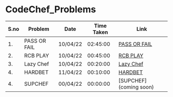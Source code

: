 # CodeChef_Problems
| S.no | Problem | Date | Time Taken | Link |
| ----------- | ----------- | ----------- | ----------- | ----------- |
| 1. | PASS OR FAIL | 10/04/22 | 02:45:00 | [PASS OR FAIL](https://www.codechef.com/problems/PASSORFAIL)|
| 2. | RCB PLAY | 10/04/22 | 00:45:00 | [RCB PLAY](https://www.codechef.com/problems/RCBPLAY)|
| 3. | Lazy Chef | 10/04/22 | 00:20:00 | [Lazy Chef](https://www.codechef.com/problems/LAZYCHF)|
| 4. | HARDBET | 11/04/22 | 00:10:00 | [HARDBET](https://www.codechef.com/problems/HARDBET)|
| 4. | SUPCHEF | 00/04/22 | 00:00:00 | [SUPCHEF](coming soon)|

